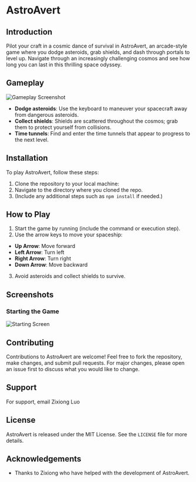 
# AstroAvert

## Introduction
Pilot your craft in a cosmic dance of survival in AstroAvert, an arcade-style game where you dodge asteroids, grab shields, and dash through portals to level up. Navigate through an increasingly challenging cosmos and see how long you can last in this thrilling space odyssey.

## Gameplay
![Gameplay Screenshot](https://github.com/IrvingLuo/AstroAvert/assets/61041202/62121f22-34f9-47a5-a047-c870d189af31)

- **Dodge asteroids**: Use the keyboard to maneuver your spacecraft away from dangerous asteroids.
- **Collect shields**: Shields are scattered throughout the cosmos; grab them to protect yourself from collisions.
- **Time tunnels**: Find and enter the time tunnels that appear to progress to the next level.

## Installation
To play AstroAvert, follow these steps:

1. Clone the repository to your local machine:
2. Navigate to the directory where you cloned the repo.
3. (Include any additional steps such as `npm install` if needed.)

## How to Play
1. Start the game by running (include the command or execution step).
2. Use the arrow keys to move your spaceship:
- **Up Arrow**: Move forward
- **Left Arrow**: Turn left
- **Right Arrow**: Turn right
- **Down Arrow**: Move backward
3. Avoid asteroids and collect shields to survive.

## Screenshots
### Starting the Game
![Starting Screen](https://github.com/IrvingLuo/AstroAvert/assets/61041202/02450666-d5e9-4ac9-b6fa-912fb3f5c1cc)

## Contributing
Contributions to AstroAvert are welcome! Feel free to fork the repository, make changes, and submit pull requests. For major changes, please open an issue first to discuss what you would like to change.

## Support
For support, email Zixiong Luo

## License
AstroAvert is released under the MIT License. See the `LICENSE` file for more details.

## Acknowledgements
- Thanks to Zixiong who have helped with the development of AstroAvert.

